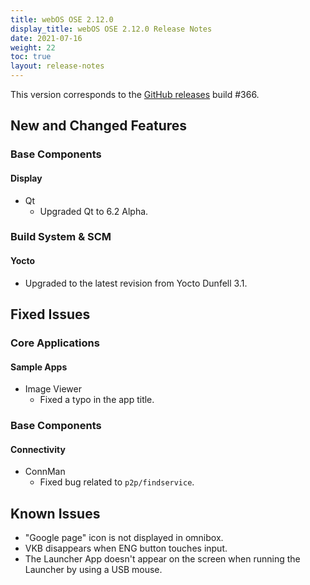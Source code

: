 ```yaml
---
title: webOS OSE 2.12.0
display_title: webOS OSE 2.12.0 Release Notes
date: 2021-07-16
weight: 22
toc: true
layout: release-notes
---
```


This version corresponds to the [GitHub releases](https://github.com/webosose/build-webos/releases) build #366.

## New and Changed Features

### Base Components

#### Display

- Qt
  - Upgraded Qt to 6.2 Alpha.

### Build System & SCM

#### Yocto

  - Upgraded to the latest revision from Yocto Dunfell 3.1.

## Fixed Issues

### Core Applications

#### Sample Apps

- Image Viewer
    - Fixed a typo in the app title.

### Base Components

#### Connectivity

- ConnMan
    - Fixed bug related to `p2p/findservice`.

## Known Issues

- "Google page" icon is not displayed in omnibox.
- VKB disappears when ENG button touches input.
- The Launcher App doesn't appear on the screen when running the Launcher by using a USB mouse.
